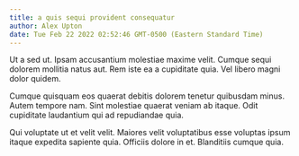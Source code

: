 ```yaml
---
title: a quis sequi provident consequatur
author: Alex Upton
date: Tue Feb 22 2022 02:52:46 GMT-0500 (Eastern Standard Time)
---
```

Ut a sed ut. Ipsam accusantium molestiae maxime velit. Cumque sequi dolorem mollitia natus aut. Rem iste ea a cupiditate quia. Vel libero magni dolor quidem.

 Cumque quisquam eos quaerat debitis dolorem tenetur quibusdam minus. Autem tempore nam. Sint molestiae quaerat veniam ab itaque. Odit cupiditate laudantium qui ad repudiandae quia.

 Qui voluptate ut et velit velit. Maiores velit voluptatibus esse voluptas ipsum itaque expedita sapiente quia. Officiis dolore in et. Blanditiis cumque quia.